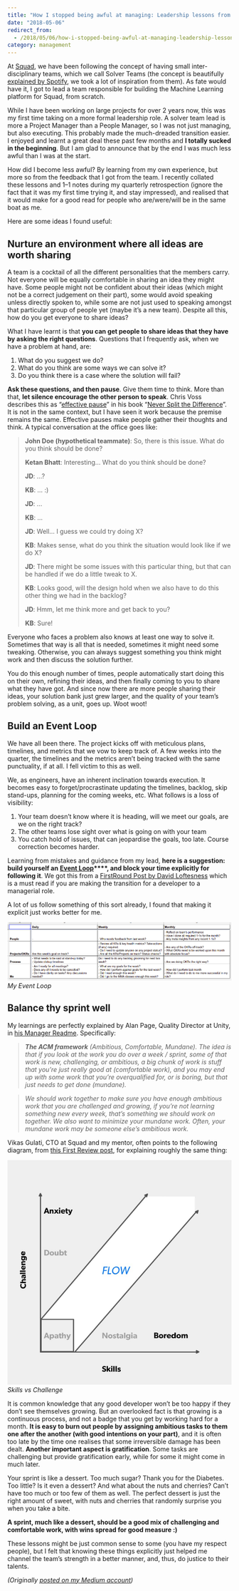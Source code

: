 ```yaml
---
title: "How I stopped being awful at managing: Leadership lessons from a Dev"
date: "2018-05-06"
redirect_from:
  - /2018/05/06/how-i-stopped-being-awful-at-managing-leadership-lessons-from-a-dev/
category: management
---
```


At [Squad](https://www.squadplatform.com/), we have been following the concept of having small inter-disciplinary teams, which we call Solver Teams (the concept is beautifully [explained by Spotify](https://labs.spotify.com/2014/03/27/spotify-engineering-culture-part-1/), we took a lot of inspiration from them). As fate would have it, I got to lead a team responsible for building the Machine Learning platform for Squad, from scratch.

While I have been working on large projects for over 2 years now, this was my first time taking on a more formal leadership role. A solver team lead is more a Project Manager than a People Manager, so I was not just managing, but also executing. This probably made the much-dreaded transition easier. I enjoyed and learnt a great deal these past few months and **I totally sucked in the beginning**. But I am glad to announce that by the end I was much less awful than I was at the start.

How did I become less awful? By learning from my own experience, but more so from the feedback that I got from the team. I recently collated these lessons and 1–1 notes during my quarterly retrospection (ignore the fact that it was my first time trying it, and stay impressed), and realised that it would make for a good read for people who are/were/will be in the same boat as me.

Here are some ideas I found useful:

## Nurture an environment where all ideas are worth sharing

A team is a cocktail of all the different personalities that the members carry. Not everyone will be equally comfortable in sharing an idea they might have. Some people might not be confident about their ideas (which might not be a correct judgement on their part), some would avoid speaking unless directly spoken to, while some are not just used to speaking amongst that particular group of people yet (maybe it’s a new team). Despite all this, how do you get everyone to share ideas?

What I have learnt is that **you can get people to share ideas that they have by asking the right questions**. Questions that I frequently ask, when we have a problem at hand, are:

1. What do you suggest we do?
2. What do you think are some ways we can solve it?
3. Do you think there is a case where the solution will fail?

**Ask these questions, and then pause**. Give them time to think. More than that, **let silence encourage the other person to speak**. Chris Voss describes this as “[effective pause](http://blog.blackswanltd.com/the-edge/how-to-use-silence-to-your-advantage)” in his book “[Never Split the Difference](https://www.goodreads.com/book/show/26156469-never-split-the-difference)”. It is not in the same context, but I have seen it work because the premise remains the same. Effective pauses make people gather their thoughts and think. A typical conversation at the office goes like:

> **John Doe (hypothetical teammate)**: So, there is this issue. What do you think should be done?
>
> **Ketan Bhatt**: Interesting… What do you think should be done?
>
> **JD**: …?
>
> **KB**: … :)
>
> **JD**: …
>
> **KB**: …
>
> **JD**: Well… I guess we could try doing X?
>
> **KB**: Makes sense, what do you think the situation would look like if we do X?
>
> **JD**: There might be some issues with this particular thing, but that can be handled if we do a little tweak to X.
>
> **KB**: Looks good, will the design hold when we also have to do this other thing we had in the backlog?
>
> **JD**: Hmm, let me think more and get back to you?
>
> **KB**: Sure!

Everyone who faces a problem also knows at least one way to solve it. Sometimes that way is all that is needed, sometimes it might need some tweaking. Otherwise, you can always suggest something you think might work and then discuss the solution further.

You do this enough number of times, people automatically start doing this on their own, refining their ideas, and then finally coming to you to share what they have got. And since now there are more people sharing their ideas, your solution bank just grew larger, and the quality of your team’s problem solving, as a unit, goes up. Woot woot!

## Build an Event Loop

We have all been there. The project kicks off with meticulous plans, timelines, and metrics that we vow to keep track of. A few weeks into the quarter, the timelines and the metrics aren’t being tracked with the same punctuality, if at all. I fell victim to this as well.

We, as engineers, have an inherent inclination towards execution. It becomes easy to forget/procrastinate updating the timelines, backlog, skip stand-ups, planning for the coming weeks, etc. What follows is a loss of visibility:

1. Your team doesn’t know where it is heading, will we meet our goals, are we on the right track?
2. The other teams lose sight over what is going on with your team
3. You catch hold of issues, that can jeopardise the goals, too late. Course correction becomes harder.

Learning from mistakes and guidance from my lead, **here is a suggestion: build yourself an** **[Event Loop](https://s3.amazonaws.com/marquee-test-akiaisur2rgicbmpehea/dgVXCQ87Ry2aeL7OKJyu_Screen%20Shot%202015-07-16%20at%2011.43.16%20AM.png)****, and block your time explicitly for following it**. We got this from a [FirstRound Post by David Loftesness](http://firstround.com/review/this-90-day-plan-turns-engineers-into-remarkable-managers/) which is a must read if you are making the transition for a developer to a managerial role.

A lot of us follow something of this sort already, I found that making it explicit just works better for me.

![My Event Loop](./images/event-loop.png)
*My Event Loop*

## Balance thy sprint well

My learnings are perfectly explained by Alan Page, Quality Director at Unity, in [his Manager Readme](https://github.com/angryweasel/managerreadme#3-improvement-is-a-prioirity). Specifically:

> **_The ACM framework_** _(Ambitious, Comfortable, Mundane). The idea is that if you look at the work you do over a week / sprint, some of that work is new, challenging, or ambitious, a big chunk of work is stuff that you’re just really good at (comfortable work), and you may end up with some work that you’re overqualified for, or is boring, but that just needs to get done (mundane)._

> _We should work together to make sure you have enough ambitious work that you are challenged and growing, if you’re not learning something new every week, that’s something we should work on together. We also want to minimize your mundane work. Often, your mundane work may be someone else’s ambitious work._

Vikas Gulati, CTO at Squad and my mentor, often points to the following diagram, from [this First Review post](http://firstround.com/review/track-and-facilitate-your-engineers-flow-states-in-this-simple-way/), for explaining roughly the same thing:

![Skills vs Challenge - The "Flow" graph](./images/flow.jpeg)
*Skills vs Challenge*

It is common knowledge that any good developer won’t be too happy if they don’t see themselves growing. But an overlooked fact is that growing is a continuous process, and not a badge that you get by working hard for a month. **It is easy to burn out people by assigning ambitious tasks to them one after the another (with good intentions on your part)**, and it is often too late by the time one realises that some irreversible damage has been dealt. **Another important aspect is gratification**. Some tasks are challenging but provide gratification early, while for some it might come in much later.

Your sprint is like a dessert. Too much sugar? Thank you for the Diabetes. Too little? Is it even a dessert? And what about the nuts and cherries? Can’t have too much or too few of them as well. The perfect dessert is just the right amount of sweet, with nuts and cherries that randomly surprise you when you take a bite.

**A sprint, much like a dessert, should be a good mix of challenging and comfortable work, with wins spread for good measure :)**

These lessons might be just common sense to some (you have my respect people), but I felt that knowing these things explicitly just helped me channel the team’s strength in a better manner, and, thus, do justice to their talents.

_(Originally [posted on my Medium account](https://hackernoon.com/how-i-stopped-being-awful-at-managing-leadership-lessons-from-a-dev-d1bfebcb3a21))_
